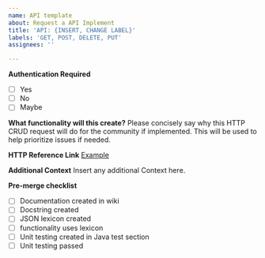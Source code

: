 ```yaml
---
name: API template
about: Request a API Implement
title: 'API: {INSERT, CHANGE LABEL}'
labels: 'GET, POST, DELETE, PUT'
assignees: ''

---
```

**Authentication Required** 
- [ ] Yes
- [ ] No
- [ ] Maybe

**What functionality will this create?**
Please concisely say why this HTTP CRUD request will do for the community if implemented. This will be
used to help prioritize issues if needed. 

**HTTP Reference Link**
[Example](https://docs.bsky.app/docs/api/app-bsky-actor-get-profile)

**Additional Context**
Insert any additional Context here.

**Pre-merge checklist**
- [ ] Documentation created in wiki
- [ ] Docstring created
- [ ] JSON lexicon created
- [ ] functionality uses lexicon
- [ ] Unit testing created in Java test section
- [ ] Unit testing passed
